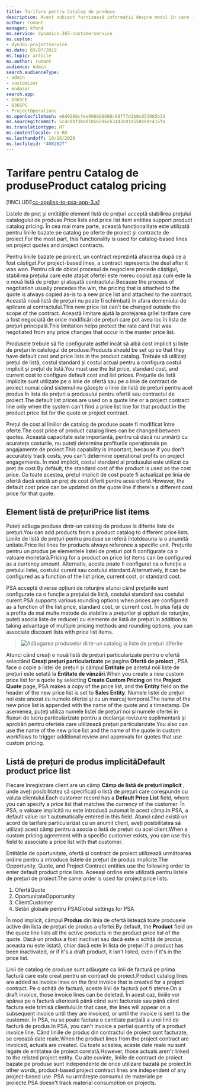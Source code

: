 ```yaml
---
title: Tarifare pentru Catalog de produse
description: Acest subiect furnizează informații despre modul în care funcționează prețul din catalogul de produse în Dynamics 365 Project Service Automation (PSA).
author: rumant
manager: kfend
ms.service: dynamics-365-customerservice
ms.custom:
- dyn365-projectservice
ms.date: 03/07/2019
ms.topic: article
ms.author: rumant
audience: Admin
search.audienceType:
- admin
- customizer
- enduser
search.app:
- D365CE
- D365PS
- ProjectOperations
ms.openlocfilehash: e6d9266cfee996b68608c99f77d1b0c053985b3d
ms.sourcegitcommit: 5c4c9bf3ba018562d6cb3443c01d550489c415fa
ms.translationtype: HT
ms.contentlocale: ro-RO
ms.lasthandoff: 10/16/2020
ms.locfileid: "4082827"
---
```

# <a name="product-catalog-pricing"></a><span data-ttu-id="931dc-103">Tarifare pentru Catalog de produse</span><span class="sxs-lookup"><span data-stu-id="931dc-103">Product catalog pricing</span></span> 

[!INCLUDE[cc-applies-to-psa-app-3.x](../includes/cc-applies-to-psa-app-3x.md)]


<span data-ttu-id="931dc-104">Listele de preț și entitățile element listă de prețuri acceptă stabilirea prețului catalogului de produse.</span><span class="sxs-lookup"><span data-stu-id="931dc-104">Price lists and price list item entities support product catalog pricing.</span></span> <span data-ttu-id="931dc-105">În cea mai mare parte, această funcționalitate este utilizată pentru liniile bazate pe catalog pe oferte de proiect și contracte de proiect.</span><span class="sxs-lookup"><span data-stu-id="931dc-105">For the most part, this functionality is used for catalog-based lines on project quotes and project contracts.</span></span>

<span data-ttu-id="931dc-106">Pentru liniile bazate pe proiect, un contract reprezintă afacerea după ce a fost câștigat.</span><span class="sxs-lookup"><span data-stu-id="931dc-106">For project-based lines, a contract represents the deal after it was won.</span></span> <span data-ttu-id="931dc-107">Pentru că de obicei procesul de negociere precede câștigul, stabilirea prețului care este atașat ofertei este mereu copiat așa cum este la o nouă listă de prețuri și atașată contractului.</span><span class="sxs-lookup"><span data-stu-id="931dc-107">Because the process of negotiation usually precedes the win, the pricing that is attached to the quote is always copied as-is to a new price list and attached to the contract.</span></span> <span data-ttu-id="931dc-108">Această nouă listă de prețuri nu poate fi schimbată în afara domeniului de aplicare al contractului.</span><span class="sxs-lookup"><span data-stu-id="931dc-108">This new price list can't be changed outside the scope of the contract.</span></span> <span data-ttu-id="931dc-109">Această limitare ajută la protejarea grilei tarifare care a fost negociată de orice modificări de prețuri care pot avea loc în lista de prețuri principală.</span><span class="sxs-lookup"><span data-stu-id="931dc-109">This limitation helps protect the rate card that was negotiated from any price changes that occur in the master price list.</span></span>

<span data-ttu-id="931dc-110">Produsele trebuie să fie configurate astfel încât să aibă cost implicit și liste de prețuri în catalogul de produse.</span><span class="sxs-lookup"><span data-stu-id="931dc-110">Products should be set up so that they have default cost and price lists in the product catalog.</span></span> <span data-ttu-id="931dc-111">Trebuie să utilizați prețul de listă, costul standard și costul actual pentru a configura costul implicit și prețul de listă.</span><span class="sxs-lookup"><span data-stu-id="931dc-111">You must use the list price, standard cost, and current cost to configure default cost and list prices.</span></span> <span data-ttu-id="931dc-112">Prețurile de listă implicite sunt utilizate pe o linie de ofertă sau pe o linie de contract de proiect numai când sistemul nu găsește o linie de listă de prețuri pentru acel produs în lista de prețuri a produsului pentru ofertă sau contractul de proiect.</span><span class="sxs-lookup"><span data-stu-id="931dc-112">The default list prices are used on a quote line or a project contract line only when the system can't find a price list line for that product in the product price list for the quote or project contract.</span></span>

<span data-ttu-id="931dc-113">Prețul de cost al liniilor de catalog de produse poate fi modificat între oferte.</span><span class="sxs-lookup"><span data-stu-id="931dc-113">The cost price of product catalog lines can be changed between quotes.</span></span> <span data-ttu-id="931dc-114">Această capacitate este importantă, pentru că dacă nu urmăriți cu acuratețe costurile, nu puteți determina profiturile operaționale pe angajamente de proiect.</span><span class="sxs-lookup"><span data-stu-id="931dc-114">This capability is important, because if you don't accurately track costs, you can't determine operational profits on project engagements.</span></span> <span data-ttu-id="931dc-115">În mod implicit, costul standard al produsului este utilizat ca preț de cost.</span><span class="sxs-lookup"><span data-stu-id="931dc-115">By default, the standard cost of the product is used as the cost price.</span></span> <span data-ttu-id="931dc-116">Cu toate acestea, prețul implicit de cost poate fi actualizat pe linia de ofertă dacă există un preț de cost diferit pentru acea ofertă.</span><span class="sxs-lookup"><span data-stu-id="931dc-116">However, the default cost price can be updated on the quote line if there's a different cost price for that quote.</span></span>

## <a name="price-list-items"></a><span data-ttu-id="931dc-117">Element listă de prețuri</span><span class="sxs-lookup"><span data-stu-id="931dc-117">Price list items</span></span>

<span data-ttu-id="931dc-118">Puteți adăuga produse dintr-un catalog de produse la diferite liste de prețuri.</span><span class="sxs-lookup"><span data-stu-id="931dc-118">You can add products from a product catalog to different price lists.</span></span> <span data-ttu-id="931dc-119">Liniile de listă de prețuri pentru produse se referă întotdeauna la o anumită unitate.</span><span class="sxs-lookup"><span data-stu-id="931dc-119">Price list lines for products always reference a specific unit.</span></span> <span data-ttu-id="931dc-120">Prețurile pentru un produs pe elementele listei de prețuri pot fi configurate ca o valoare monetară.</span><span class="sxs-lookup"><span data-stu-id="931dc-120">Pricing for a product on price list items can be configured as a currency amount.</span></span> <span data-ttu-id="931dc-121">Alternativ, acesta poate fi configurat ca o funcție a prețului listei, costului curent sau costului standard.</span><span class="sxs-lookup"><span data-stu-id="931dc-121">Alternatively, it can be configured as a function of the list price, current cost, or standard cost.</span></span>

<span data-ttu-id="931dc-122">PSA acceptă diverse opțiuni de rotunjire atunci când prețurile sunt configurate ca o funcție a prețului de listă, costului standard sau costului curent.</span><span class="sxs-lookup"><span data-stu-id="931dc-122">PSA supports various rounding options when prices are configured as a function of the list price, standard cost, or current cost.</span></span> <span data-ttu-id="931dc-123">În plus față de a profita de mai multe metode de stabilire a prețurilor și opțiuni de rotunjire, puteți asocia liste de reduceri cu elemente de listă de prețuri.</span><span class="sxs-lookup"><span data-stu-id="931dc-123">In addition to taking advantage of multiple pricing methods and rounding options, you can associate discount lists with price list items.</span></span> 

> ![Adăugarea produselor dintr-un catalog la liste de prețuri diferite](media/basic-guide-16.png)

<span data-ttu-id="931dc-125">Atunci când creați o nouă listă de prețuri particularizate pentru o ofertă selectând **Creați prețuri particularizate** pe pagina **Ofertă de proiect** , PSA face o copie a listei de prețuri și câmpul **Entitate** pe antetul noii liste de prețuri este setată la **Entitate de vânzări**.</span><span class="sxs-lookup"><span data-stu-id="931dc-125">When you create a new custom price list for a quote by selecting **Create Custom Pricing** on the **Project Quote** page, PSA makes a copy of the price list, and the **Entity** field on the header of the new price list is set to **Sales Entity**.</span></span> <span data-ttu-id="931dc-126">Numele listei de prețuri noi este anexat cu numele ofertei și cu un marcaj temporal.</span><span class="sxs-lookup"><span data-stu-id="931dc-126">The name of the new price list is appended with the name of the quote and a timestamp.</span></span> <span data-ttu-id="931dc-127">De asemenea, puteți utiliza numele listei de prețuri noi și numele ofertei în fluxuri de lucru particularizate pentru a declanșa revizuire suplimentară și aprobări pentru ofertele care utilizează prețuri particularizate.</span><span class="sxs-lookup"><span data-stu-id="931dc-127">You also can use the name of the new price list and the name of the quote in custom workflows to trigger additional review and approvals for quotes that use custom pricing.</span></span>

 
## <a name="default-product-price-list"></a><span data-ttu-id="931dc-128">Listă de prețuri de produs implicită</span><span class="sxs-lookup"><span data-stu-id="931dc-128">Default product price list</span></span>
<span data-ttu-id="931dc-129">Fiecare înregistrare client are un câmp **Câmp de listă de prețuri implicit** , unde aveți posibilitatea să specificați o listă de prețuri care corespunde cu valuta clientului.</span><span class="sxs-lookup"><span data-stu-id="931dc-129">Each customer record has a **Default Price List** field, where you can specify a price list that matches the currency of the customer.</span></span> <span data-ttu-id="931dc-130">În PSA, o valoare implicită nu este introdusă automat în acest câmp.</span><span class="sxs-lookup"><span data-stu-id="931dc-130">In PSA, a default value isn't automatically entered in this field.</span></span> <span data-ttu-id="931dc-131">Atunci când există un acord de tarifare particularizat cu un anumit client, aveți posibilitatea să utilizați acest câmp pentru a asocia o listă de prețuri cu acel client.</span><span class="sxs-lookup"><span data-stu-id="931dc-131">When a custom pricing agreement with a specific customer exists, you can use this field to associate a price list with that customer.</span></span>

<span data-ttu-id="931dc-132">Entitățile de oportunitate, ofertă și contract de proiect utilizează următoarea ordine pentru a introduce listele de prețuri de produs implicite.</span><span class="sxs-lookup"><span data-stu-id="931dc-132">The Opportunity, Quote, and Project Contract entities use the following order to enter default product price lists.</span></span> <span data-ttu-id="931dc-133">Aceeași ordine este utilizată pentru listele de prețuri de proiect.</span><span class="sxs-lookup"><span data-stu-id="931dc-133">The same order is used for project price lists.</span></span>

1.  <span data-ttu-id="931dc-134">Ofertă</span><span class="sxs-lookup"><span data-stu-id="931dc-134">Quote</span></span>
2.  <span data-ttu-id="931dc-135">Oportunitate</span><span class="sxs-lookup"><span data-stu-id="931dc-135">Opportunity</span></span>
3.  <span data-ttu-id="931dc-136">Client</span><span class="sxs-lookup"><span data-stu-id="931dc-136">Customer</span></span>
4.  <span data-ttu-id="931dc-137">Setări globale pentru PSA</span><span class="sxs-lookup"><span data-stu-id="931dc-137">Global settings for PSA</span></span>

<span data-ttu-id="931dc-138">În mod implicit, câmpul **Produs** din linia de ofertă listează toate produsele active din lista de prețuri de produs a ofertei.</span><span class="sxs-lookup"><span data-stu-id="931dc-138">By default, the **Product** field on the quote line lists all the active products in the product price list of the quote.</span></span> <span data-ttu-id="931dc-139">Dacă un produs a fost inactivat sau dacă este o schiță de produs, aceasta nu este listată, chiar dacă este în lista de prețuri.</span><span class="sxs-lookup"><span data-stu-id="931dc-139">If a product has been inactivated, or if it's a draft product, it isn't listed, even if it's in the price list.</span></span> 

<span data-ttu-id="931dc-140">Linii de catalog de produse sunt adăugate ca linii de factură pe prima factură care este creat pentru un contract de proiect.</span><span class="sxs-lookup"><span data-stu-id="931dc-140">Product catalog lines are added as invoice lines on the first invoice that is created for a project contract.</span></span> <span data-ttu-id="931dc-141">Pe o schiță de factură, aceste linii de factură pot fi șterse.</span><span class="sxs-lookup"><span data-stu-id="931dc-141">On a draft invoice, those invoice lines can be deleted.</span></span> <span data-ttu-id="931dc-142">În acest caz, liniile vor apărea pe o factură ulterioară până când sunt facturate sau până când factura este trimisă clientului.</span><span class="sxs-lookup"><span data-stu-id="931dc-142">In that case, the lines will appear on a subsequent invoice until they are invoiced, or until the invoice is sent to the customer.</span></span> <span data-ttu-id="931dc-143">În PSA, nu se poate factura o cantitate parțială a unei linii de factură de produs.</span><span class="sxs-lookup"><span data-stu-id="931dc-143">In PSA, you can't invoice a partial quantity of a product invoice line.</span></span> <span data-ttu-id="931dc-144">Când liniile de produs din contractul de proiect sunt facturate, se creează date reale.</span><span class="sxs-lookup"><span data-stu-id="931dc-144">When the product lines from the project contract are invoiced, actuals are created.</span></span> <span data-ttu-id="931dc-145">Cu toate acestea, aceste date reale nu sunt legate de entitatea de proiect corelată.</span><span class="sxs-lookup"><span data-stu-id="931dc-145">However, those actuals aren't linked to the related project entity.</span></span> <span data-ttu-id="931dc-146">Cu alte cuvinte, liniile de contract de proiect bazate pe produse sunt independente de orice utilizare bazată pe proiect.</span><span class="sxs-lookup"><span data-stu-id="931dc-146">In other words, product-based project contract lines are independent of any project-based use.</span></span> <span data-ttu-id="931dc-147">PSA nu urmărește consumul de materiale pe proiecte.</span><span class="sxs-lookup"><span data-stu-id="931dc-147">PSA doesn't track material consumption on projects.</span></span>
